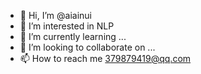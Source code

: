 - 👋 Hi, I’m @aiainui
- 👀 I’m interested in NLP
- 🌱 I’m currently learning ...
- 💞️ I’m looking to collaborate on ...
- 📫 How to reach me 379879419@qq.com

<!---
aiainui/aiainui is a ✨ special ✨ repository because its `README.md` (this file) appears on your GitHub profile.
You can click the Preview link to take a look at your changes.
--->
